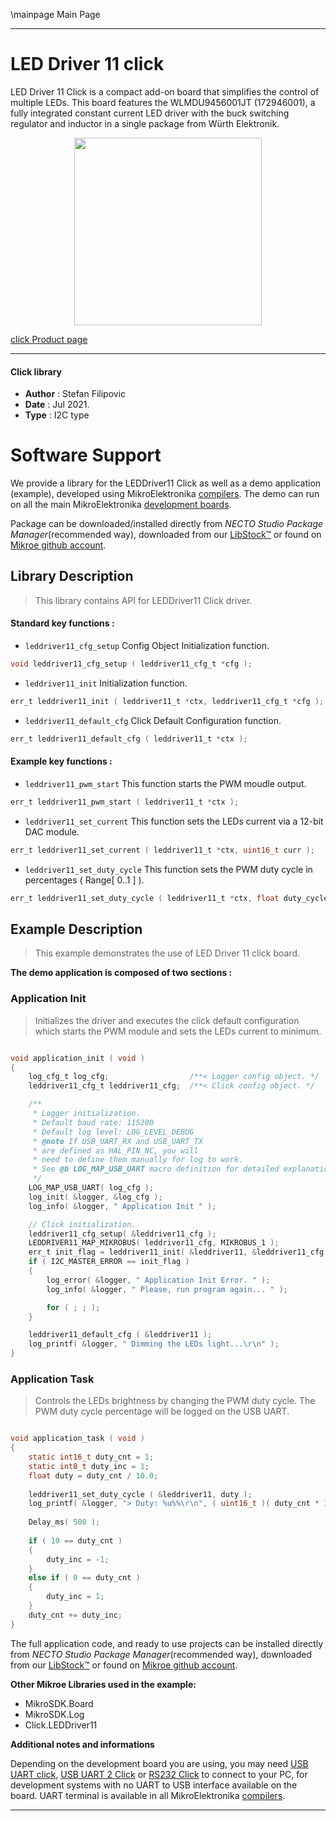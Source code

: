 \mainpage Main Page

---
# LED Driver 11 click

LED Driver 11 Click is a compact add-on board that simplifies the control of multiple LEDs. This board features the WLMDU9456001JT (172946001), a fully integrated constant current LED driver with the buck switching regulator and inductor in a single package from Würth Elektronik.

<p align="center">
  <img src="https://download.mikroe.com/images/click_for_ide/leddriver11_click.png" height=300px>
</p>

[click Product page](https://www.mikroe.com/led-driver-11-click)

---


#### Click library

- **Author**        : Stefan Filipovic
- **Date**          : Jul 2021.
- **Type**          : I2C type


# Software Support

We provide a library for the LEDDriver11 Click
as well as a demo application (example), developed using MikroElektronika
[compilers](https://www.mikroe.com/necto-studio).
The demo can run on all the main MikroElektronika [development boards](https://www.mikroe.com/development-boards).

Package can be downloaded/installed directly from *NECTO Studio Package Manager*(recommended way), downloaded from our [LibStock&trade;](https://libstock.mikroe.com) or found on [Mikroe github account](https://github.com/MikroElektronika/mikrosdk_click_v2/tree/master/clicks).

## Library Description

> This library contains API for LEDDriver11 Click driver.

#### Standard key functions :

- `leddriver11_cfg_setup` Config Object Initialization function.
```c
void leddriver11_cfg_setup ( leddriver11_cfg_t *cfg );
```

- `leddriver11_init` Initialization function.
```c
err_t leddriver11_init ( leddriver11_t *ctx, leddriver11_cfg_t *cfg );
```

- `leddriver11_default_cfg` Click Default Configuration function.
```c
err_t leddriver11_default_cfg ( leddriver11_t *ctx );
```

#### Example key functions :

- `leddriver11_pwm_start` This function starts the PWM moudle output.
```c
err_t leddriver11_pwm_start ( leddriver11_t *ctx );
```

- `leddriver11_set_current` This function sets the LEDs current via a 12-bit DAC module.
```c
err_t leddriver11_set_current ( leddriver11_t *ctx, uint16_t curr );
```

- `leddriver11_set_duty_cycle` This function sets the PWM duty cycle in percentages ( Range[ 0..1 ] ).
```c
err_t leddriver11_set_duty_cycle ( leddriver11_t *ctx, float duty_cycle );
```

## Example Description

> This example demonstrates the use of LED Driver 11 click board.

**The demo application is composed of two sections :**

### Application Init

> Initializes the driver and executes the click default configuration which starts the PWM module and sets the LEDs current to minimum.

```c

void application_init ( void )
{
    log_cfg_t log_cfg;                  /**< Logger config object. */
    leddriver11_cfg_t leddriver11_cfg;  /**< Click config object. */

    /** 
     * Logger initialization.
     * Default baud rate: 115200
     * Default log level: LOG_LEVEL_DEBUG
     * @note If USB_UART_RX and USB_UART_TX 
     * are defined as HAL_PIN_NC, you will 
     * need to define them manually for log to work. 
     * See @b LOG_MAP_USB_UART macro definition for detailed explanation.
     */
    LOG_MAP_USB_UART( log_cfg );
    log_init( &logger, &log_cfg );
    log_info( &logger, " Application Init " );

    // Click initialization.
    leddriver11_cfg_setup( &leddriver11_cfg );
    LEDDRIVER11_MAP_MIKROBUS( leddriver11_cfg, MIKROBUS_1 );
    err_t init_flag = leddriver11_init( &leddriver11, &leddriver11_cfg );
    if ( I2C_MASTER_ERROR == init_flag ) 
    {
        log_error( &logger, " Application Init Error. " );
        log_info( &logger, " Please, run program again... " );

        for ( ; ; );
    }

    leddriver11_default_cfg ( &leddriver11 );
    log_printf( &logger, " Dimming the LEDs light...\r\n" );
}

```

### Application Task

> Controls the LEDs brightness by changing the PWM duty cycle. The PWM duty cycle percentage will be logged on the USB UART.

```c

void application_task ( void )
{
    static int16_t duty_cnt = 1;
    static int8_t duty_inc = 1;
    float duty = duty_cnt / 10.0;
    
    leddriver11_set_duty_cycle ( &leddriver11, duty );
    log_printf( &logger, "> Duty: %u%%\r\n", ( uint16_t )( duty_cnt * 10 ) );
    
    Delay_ms( 500 );
    
    if ( 10 == duty_cnt ) 
    {
        duty_inc = -1;
    }
    else if ( 0 == duty_cnt ) 
    {
        duty_inc = 1;
    }
    duty_cnt += duty_inc;
}

```

The full application code, and ready to use projects can be installed directly from *NECTO Studio Package Manager*(recommended way), downloaded from our [LibStock&trade;](https://libstock.mikroe.com) or found on [Mikroe github account](https://github.com/MikroElektronika/mikrosdk_click_v2/tree/master/clicks).

**Other Mikroe Libraries used in the example:**

- MikroSDK.Board
- MikroSDK.Log
- Click.LEDDriver11

**Additional notes and informations**

Depending on the development board you are using, you may need
[USB UART click](https://www.mikroe.com/usb-uart-click),
[USB UART 2 Click](https://www.mikroe.com/usb-uart-2-click) or
[RS232 Click](https://www.mikroe.com/rs232-click) to connect to your PC, for
development systems with no UART to USB interface available on the board. UART
terminal is available in all MikroElektronika
[compilers](https://shop.mikroe.com/compilers).

---
